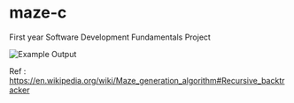 # maze-c

First year Software Development Fundamentals Project

![Example Output](https://github.com/daemon1024/maze-c/blob/master/example.png)

Ref : https://en.wikipedia.org/wiki/Maze_generation_algorithm#Recursive_backtracker
